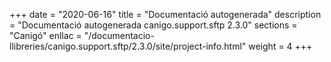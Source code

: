 +++
date        = "2020-06-16"
title       = "Documentació autogenerada"
description = "Documentació autogenerada canigo.support.sftp 2.3.0"
sections    = "Canigó"
enllac		= "/documentacio-llibreries/canigo.support.sftp/2.3.0/site/project-info.html"
weight      = 4
+++
